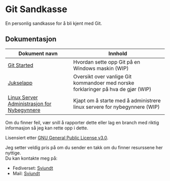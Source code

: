 # Git Sandkasse
En personlig sandkasse for å bli kjent med Git.

## Dokumentasjon

| Dokument navn | Innhold |
|---------------|---------|
| [Git Started](git-started.md) | Hvordan sette opp Git på en Windows maskin (WIP) |
| [Jukselapp](jukselapp.md) | Oversikt over vanlige Git kommandoer med norske forklaringer på hva de gjør (WIP) |
| [Linux Server Administrasjon for Nybegynnere](server-administrasjon-for-nybegynnere.md) | Kjapt om å starte med å administrere linux servere for nybegynnere (WIP) |

Om du finner feil, vær snill å rapporter dette eller lag en branch med riktig informasjon så jeg kan rette opp i dette.

Lisensiert etter [GNU General Public License v3.0](LICENSE).  

Jeg setter veldig pris på om du sender en takk om du finner resurssene her nyttige.  
Du kan kontakte meg på:  
* Fediverset: [Sviundt](https://mstdn.poyo.me/Sviundt)
* Mail: [Sviundt](mailto:Sviundt@users.noreply.github.com)
